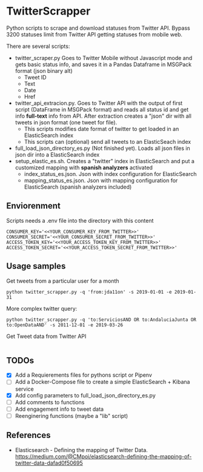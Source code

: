 # TwitterScrapper
Python scripts to scrape and download statuses from Twitter API. Bypass 3200 statuses limit from Twitter API getting statuses from mobile web.

There are several scripts:
* twitter_scraper.py Goes to Twitter Mobile without Javascript mode and gets basic status info, and saves it in a Pandas Dataframe in MSGPack format (json binary alt) 
  * Tweet ID
  * Text
  * Date
  * Href
* twitter_api_extracion.py. Goes to Twitter API with the output of first script (DataFrame in MSGPack format) and reads all status id and get info **full-text** info from API. After extraction creates a "json" dir with all tweets in json format (one tweet for file).
  * This scripts modifies date format of twitter to get loaded in an ElasticSearch index
  * This scripts can (optional) send all tweets to an ElasticSeach index
* full_load_json_directory_es.py (Not finished yet). Loads all json files in json dir into a ElasticSearch index
* setup_elastic_es.sh. Creates a "twitter" index in ElasticSearch and put a customized mapping with **spanish analyzers** activated
  * index_status_es.json. Json with index configuration for ElasticSearch
  * mapping_status_es.json. Json with mapping configuration for ElasticSearch (spanish analyzers included)

## Enviorenment 

Scripts needs a .env file into the directory with this content

```
CONSUMER_KEY='<<YOUR_CONSUMER_KEY_FROM_TWITTER>>'
CONSUMER_SECRET='<<YOUR_CONSUMER_SECRET_FROM_TWITTER>>'
ACCESS_TOKEN_KEY='<<YOUR_ACCESS_TOKEN_KEY_FROM_TWITTER>>'
ACCESS_TOKEN_SECRET='<<YOUR_ACCESS_TOKEN_SECRET_FROM_TWITTER>>'
```
## Usage samples

Get tweets from a particular user for a month
```
python twitter_scrapper.py -q 'from:jda11on' -s 2019-01-01 -e 2019-01-31
```
More complex twitter query:
```
python twitter_scrapper.py -q 'to:ServiciosAND OR to:AndaluciaJunta OR to:OpenDataAND' -s 2011-12-01 -e 2019-03-26
```

Get Tweet data from Twitter API
```

```


## TODOs

- [x] Add a Requierements files for pythons script or Pipenv
- [ ] Add a Docker-Compose file to create a simple ElasticSearch + Kibana service
- [x] Add config parameters to full_load_json_directory_es.py
- [ ] Add comments to functions
- [ ] Add engagement info to tweet data
- [ ] Reenginering functions (maybe a "lib" script)

## References

* Elasticsearch - Defining the mapping of Twitter Data. https://medium.com/@CMpoi/elasticsearch-defining-the-mapping-of-twitter-data-dafad0f50695


